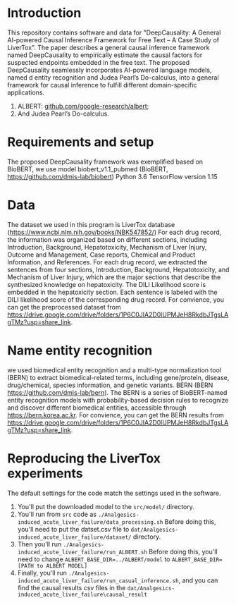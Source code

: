# Introduction

This repository contains software and data for "DeepCausality: A General AI-powered Causal Inference Framework for Free Text – A Case Study of LiverTox".
The paper describes a general causal inference framework named DeepCausality to empirically estimate the causal factors for suspected endpoints embedded in the free text. The proposed DeepCausality seamlessly incorporates AI-powered language models, named  d entity recognition and Judea Pearl’s Do-calculus, into a general framework for causal inference to fulfill different domain-specific applications.
1. ALBERT: [github.com/google-research/albert](https://github.com/google-research/albert);
2. And Judea Pearl’s Do-calculus. 


# Requirements and setup

The proposed DeepCausality framework was exemplified based on BioBERT, we use model biobert_v1.1_pubmed (BioBERT, https://github.com/dmis-lab/biobert)
Python 3.6 
TensorFlow version 1.15

# Data

The dataset we used in this program is LiverTox database (https://www.ncbi.nlm.nih.gov/books/NBK547852/)
For each drug record, the information was organized based on different sections, including Introduction, Background, Hepatotoxicity, Mechanism of Liver Injury, Outcome and Management, Case reports, Chemical and Product Information, and References. For each drug record, we extracted the sentences from four sections, Introduction, Background, Hepatotoxicity, and Mechanism of Liver Injury, which are the major sections that describe the synthesized knowledge on hepatoxicity. The DILI Likelihood score is embedded in the hepatoxicity section. Each sentence is labeled with the DILI likelihood score of the corresponding drug record.
For convience, you can get the preprocessed dataset from https://drive.google.com/drive/folders/1P6C0JIA2D0lUPMJeH8RkdbJTgsLAgTMz?usp=share_link.

# Name entity recognition

we used biomedical entity recognition and a multi-type normalization tool (BERN) to extract biomedical-related terms, including gene/protein, disease, drug/chemical, species information, and genetic variants. BERN (BERN https://github.com/dmis-lab/bern). The BERN is a series of BioBERT-named entity recognition models with probability-based decision rules to recognize and discover different biomedical entities, accessible through https://bern.korea.ac.kr.
For convience, you can get the BERN results from https://drive.google.com/drive/folders/1P6C0JIA2D0lUPMJeH8RkdbJTgsLAgTMz?usp=share_link.

# Reproducing the LiverTox experiments

The default settings for the code match the settings used in the software.
1. You'll put the downloaded model to the `src/model/` directory.
3. You'll run from `src` code as 
`./Analgesics-induced_acute_liver_failure/data_processing.sh`
Before doing this, you'll need to put the datset.csv file to `dat/Analgesics-induced_acute_liver_failure/dataset/` directory.
2. Then you'll run `./Analgesics-induced_acute_liver_failure/run_ALBERT.sh`
Before doing this, you'll need to change `ALBERT_BASE_DIR=../ALBERT/model` to `ALBERT_BASE_DIR=[PATH to ALBERT MODEL]`
3. Finally, you'll run `./Analgesics-induced_acute_liver_failure/run_casual_inference.sh`, and you can find the causal results csv files in the `dat/Analgesics-induced_acute_liver_failure\causal_result`



